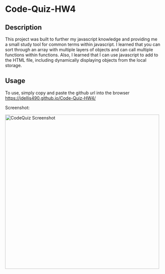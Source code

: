 # Code-Quiz-HW4

## Description

This project was built to further my javascript knowledge and providing me a small study tool for common terms within javascript. I learned that you can sort through an array with multiple layers of objects and can call multiple functions within functions. Also, I learned that I can use javascript to add to the HTML file, including dynamically displaying objects from the local storage.

## Usage

To use, simply copy and paste the github url into the browser https://jdellis490.github.io/Code-Quiz-HW4/

Screenshot: 


<img width="500" alt="CodeQuiz Screenshot" src="https://user-images.githubusercontent.com/81279037/162490865-543c109a-f78b-4212-9371-dc4e21502add.png">
